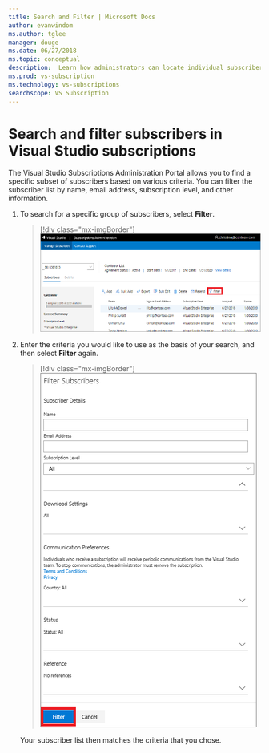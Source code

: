 ```yaml
---
title: Search and Filter | Microsoft Docs
author: evanwindom
ms.author: tglee
manager: douge
ms.date: 06/27/2018
ms.topic: conceptual
description:  Learn how administrators can locate individual subscribers or groups in the Administrator Portal. 
ms.prod: vs-subscription
ms.technology: vs-subscriptions
searchscope: VS Subscription
---
```


# Search and filter subscribers in Visual Studio subscriptions

The Visual Studio Subscriptions Administration Portal allows you to find a specific subset of subscribers based on various criteria. You can filter the subscriber list by name, email address, subscription level, and other information.

1. To search for a specific group of subscribers, select **Filter**.
   > [!div class="mx-imgBorder"]
   > ![Select Filter to search a subscriber list](media/filter-list.png)

2. Enter the criteria you would like to use as the basis of your search, and then select **Filter** again.
   > [!div class="mx-imgBorder"]
   > ![Use the available fields to filter the subscriber data](media/filter-subscribers.png)

   Your subscriber list then matches the criteria that you chose.
